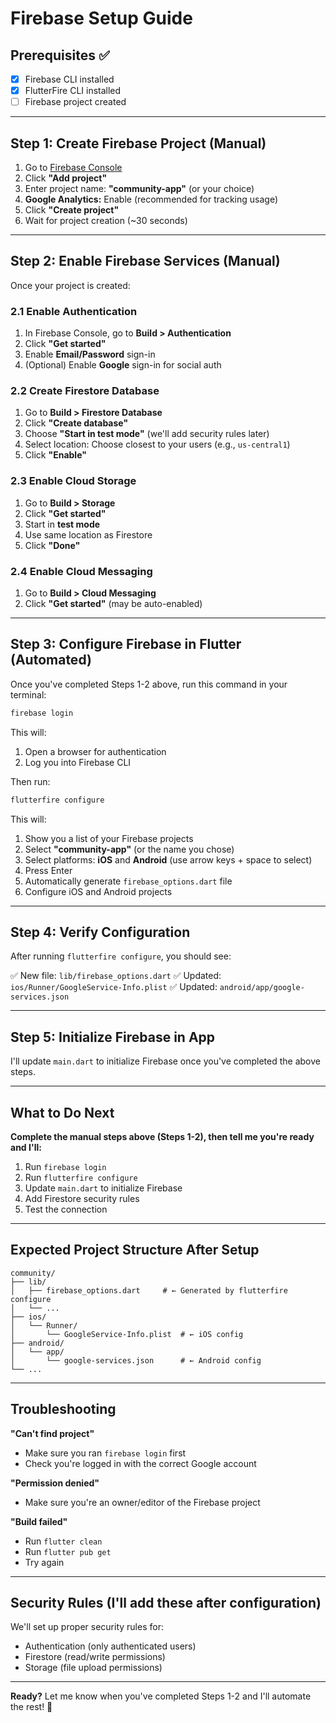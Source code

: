 # Firebase Setup Guide

## Prerequisites ✅
- [x] Firebase CLI installed
- [x] FlutterFire CLI installed
- [ ] Firebase project created

---

## Step 1: Create Firebase Project (Manual)

1. Go to [Firebase Console](https://console.firebase.google.com/)
2. Click **"Add project"**
3. Enter project name: **"community-app"** (or your choice)
4. **Google Analytics:** Enable (recommended for tracking usage)
5. Click **"Create project"**
6. Wait for project creation (~30 seconds)

---

## Step 2: Enable Firebase Services (Manual)

Once your project is created:

### 2.1 Enable Authentication
1. In Firebase Console, go to **Build > Authentication**
2. Click **"Get started"**
3. Enable **Email/Password** sign-in
4. (Optional) Enable **Google** sign-in for social auth

### 2.2 Create Firestore Database
1. Go to **Build > Firestore Database**
2. Click **"Create database"**
3. Choose **"Start in test mode"** (we'll add security rules later)
4. Select location: Choose closest to your users (e.g., `us-central1`)
5. Click **"Enable"**

### 2.3 Enable Cloud Storage
1. Go to **Build > Storage**
2. Click **"Get started"**
3. Start in **test mode**
4. Use same location as Firestore
5. Click **"Done"**

### 2.4 Enable Cloud Messaging
1. Go to **Build > Cloud Messaging**
2. Click **"Get started"** (may be auto-enabled)

---

## Step 3: Configure Firebase in Flutter (Automated)

Once you've completed Steps 1-2 above, run this command in your terminal:

```bash
firebase login
```

This will:
1. Open a browser for authentication
2. Log you into Firebase CLI

Then run:

```bash
flutterfire configure
```

This will:
1. Show you a list of your Firebase projects
2. Select **"community-app"** (or the name you chose)
3. Select platforms: **iOS** and **Android** (use arrow keys + space to select)
4. Press Enter
5. Automatically generate `firebase_options.dart` file
6. Configure iOS and Android projects

---

## Step 4: Verify Configuration

After running `flutterfire configure`, you should see:

✅ New file: `lib/firebase_options.dart`
✅ Updated: `ios/Runner/GoogleService-Info.plist`
✅ Updated: `android/app/google-services.json`

---

## Step 5: Initialize Firebase in App

I'll update `main.dart` to initialize Firebase once you've completed the above steps.

---

## What to Do Next

**Complete the manual steps above (Steps 1-2), then tell me you're ready and I'll:**
1. Run `firebase login`
2. Run `flutterfire configure`
3. Update `main.dart` to initialize Firebase
4. Add Firestore security rules
5. Test the connection

---

## Expected Project Structure After Setup

```
community/
├── lib/
│   ├── firebase_options.dart     # ← Generated by flutterfire configure
│   └── ...
├── ios/
│   └── Runner/
│       └── GoogleService-Info.plist  # ← iOS config
├── android/
│   └── app/
│       └── google-services.json      # ← Android config
└── ...
```

---

## Troubleshooting

**"Can't find project"**
- Make sure you ran `firebase login` first
- Check you're logged in with the correct Google account

**"Permission denied"**
- Make sure you're an owner/editor of the Firebase project

**"Build failed"**
- Run `flutter clean`
- Run `flutter pub get`
- Try again

---

## Security Rules (I'll add these after configuration)

We'll set up proper security rules for:
- Authentication (only authenticated users)
- Firestore (read/write permissions)
- Storage (file upload permissions)

---

**Ready?** Let me know when you've completed Steps 1-2 and I'll automate the rest! 🚀

